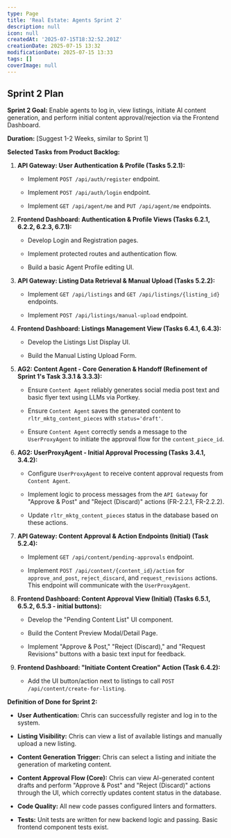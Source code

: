 ```yaml
---
type: Page
title: 'Real Estate: Agents Sprint 2'
description: null
icon: null
createdAt: '2025-07-15T18:32:52.201Z'
creationDate: 2025-07-15 13:32
modificationDate: 2025-07-15 13:33
tags: []
coverImage: null
---
```


## Sprint 2 Plan

**Sprint 2 Goal:** Enable agents to log in, view listings, initiate AI content generation, and perform initial content approval/rejection via the Frontend Dashboard.

**Duration:** [Suggest 1-2 Weeks, similar to Sprint 1]

**Selected Tasks from Product Backlog:**

1. **API Gateway: User Authentication & Profile (Tasks 5.2.1):**

    - Implement `POST /api/auth/register` endpoint.

    - Implement `POST /api/auth/login` endpoint.

    - Implement `GET /api/agent/me` and `PUT /api/agent/me` endpoints.

2. **Frontend Dashboard: Authentication & Profile Views (Tasks 6.2.1, 6.2.2, 6.2.3, 6.7.1):**

    - Develop Login and Registration pages.

    - Implement protected routes and authentication flow.

    - Build a basic Agent Profile editing UI.

3. **API Gateway: Listing Data Retrieval & Manual Upload (Tasks 5.2.2):**

    - Implement `GET /api/listings` and `GET /api/listings/{listing_id}` endpoints.

    - Implement `POST /api/listings/manual-upload` endpoint.

4. **Frontend Dashboard: Listings Management View (Tasks 6.4.1, 6.4.3):**

    - Develop the Listings List Display UI.

    - Build the Manual Listing Upload Form.

5. **AG2: Content Agent - Core Generation & Handoff (Refinement of Sprint 1's Task 3.3.1 & 3.3.3):**

    - Ensure `Content Agent` reliably generates social media post text and basic flyer text using LLMs via Portkey.

    - Ensure `Content Agent` saves the generated content to `rltr_mktg_content_pieces` with `status='draft'`.

    - Ensure `Content Agent` correctly sends a message to the `UserProxyAgent` to initiate the approval flow for the `content_piece_id`.

6. **AG2: UserProxyAgent - Initial Approval Processing (Tasks 3.4.1, 3.4.2):**

    - Configure `UserProxyAgent` to receive content approval requests from `Content Agent`.

    - Implement logic to process messages from the `API Gateway` for "Approve & Post" and "Reject (Discard)" actions (FR-2.2.1, FR-2.2.2).

    - Update `rltr_mktg_content_pieces` status in the database based on these actions.

7. **API Gateway: Content Approval & Action Endpoints (Initial) (Task 5.2.4):**

    - Implement `GET /api/content/pending-approvals` endpoint.

    - Implement `POST /api/content/{content_id}/action` for `approve_and_post`, `reject_discard`, and `request_revisions` actions. This endpoint will communicate with the `UserProxyAgent`.

8. **Frontend Dashboard: Content Approval View (Initial) (Tasks 6.5.1, 6.5.2, 6.5.3 - initial buttons):**

    - Develop the "Pending Content List" UI component.

    - Build the Content Preview Modal/Detail Page.

    - Implement "Approve & Post," "Reject (Discard)," and "Request Revisions" buttons with a basic text input for feedback.

9. **Frontend Dashboard: "Initiate Content Creation" Action (Task 6.4.2):**

    - Add the UI button/action next to listings to call `POST /api/content/create-for-listing`.

**Definition of Done for Sprint 2:**

- **User Authentication:** Chris can successfully register and log in to the system.

- **Listing Visibility:** Chris can view a list of available listings and manually upload a new listing.

- **Content Generation Trigger:** Chris can select a listing and initiate the generation of marketing content.

- **Content Approval Flow (Core):** Chris can view AI-generated content drafts and perform "Approve & Post" and "Reject (Discard)" actions through the UI, which correctly updates content status in the database.

- **Code Quality:** All new code passes configured linters and formatters.

- **Tests:** Unit tests are written for new backend logic and passing. Basic frontend component tests exist.

